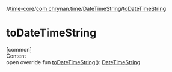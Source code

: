 //[time-core](../../../index.md)/[com.chrynan.time](../index.md)/[DateTimeString](index.md)/[toDateTimeString](to-date-time-string.md)



# toDateTimeString  
[common]  
Content  
open override fun [toDateTimeString](to-date-time-string.md)(): [DateTimeString](index.md)  



